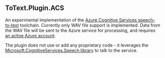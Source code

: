 ## ToText.Plugin.ACS

An experimental implementation of the [Azure Cognitive Services speech-to-text](https://docs.microsoft.com/azure/cognitive-services/speech-service/speech-to-text) toolchain. Currently only WAV file support is implemented. Data from the WAV file will be sent to the Azure service for processing, and requires [an active Azure account](https://azure.microsoft.com/free/).

The plugin does not use or add any proprietary code - it leverages the [Microsoft.CognitiveServices.Speech library](https://www.nuget.org/packages/Microsoft.CognitiveServices.Speech) to talk to the service.